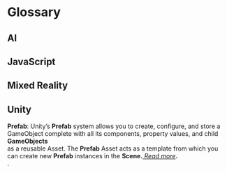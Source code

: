 # Glossary

## AI



## JavaScript

## Mixed Reality



## Unity

**Prefab**:  Unity’s **Prefab** system allows you to create, configure, and store a GameObject complete with all its components, property values, and child **GameObjects**  
 as a reusable Asset. The **Prefab** Asset acts as a template from which you can create new **Prefab** instances in the **Scene.**[ _Read more_](https://docs.unity3d.com/Manual/Prefabs.html)**.**  
.



